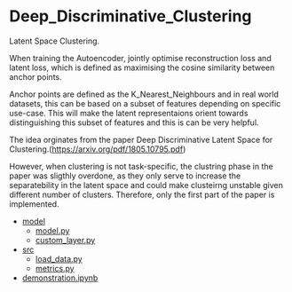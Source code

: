 # Deep_Discriminative_Clustering
Latent Space Clustering.

When training the Autoencoder, jointly optimise reconstruction loss and latent loss, which is defined as maximising the cosine similarity between anchor points.

Anchor points are defined as the K_Nearest_Neighbours and in real world datasets, this can be based on a subset of features depending on specific use-case. This will make the latent representaions orient towards distinguishing this subset of features and this is can be very helpful.

The idea orginates from the paper Deep Discriminative Latent Space for Clustering.(https://arxiv.org/pdf/1805.10795.pdf) 

However, when clustering is not task-specific, the clustring phase in the paper was sligthly overdone, as they only serve to increase the separatebility in the latent space and could make clusteirng unstable given different number of clusters. Therefore, only the first part of the paper is implemented.

 * [model](./model)
   * [model.py](./model/model.py)
   * [custom_layer.py](./model/custom_layer.py)
 * [src](./src)
   * [load_data.py](./src/load_data.py)
   * [metrics.py](./src/metrics.py)
 * [demonstration.ipynb](./demonstration.ipynb)
